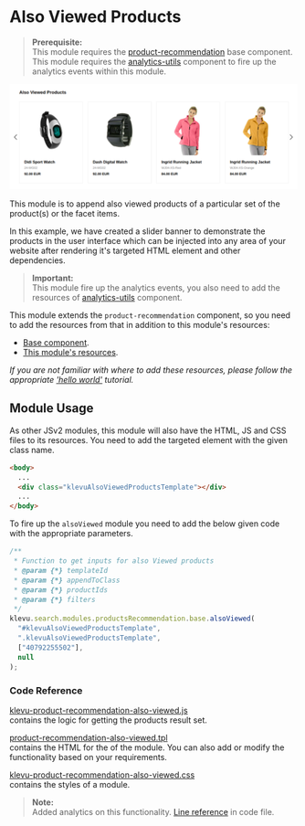 # Also Viewed Products

> **Prerequisite:**  
> This module requires the [product-recommendation](/components/product-recommendation) base component.  
> This module requires the [analytics-utils](/components/analytics-utils) component to fire up the analytics events within this module.

![Also Viewed Products Banner](/modules/product-recommendation/images/prc-also-viewed.png)

This module is to append also viewed products of a particular set of the product(s) or the facet items.

In this example, we have created a slider banner to demonstrate the products in the user interface which can be injected into any area of your website after rendering it's targeted HTML element and other dependencies.

> **Important:**  
> This module fire up the analytics events, you also need to add the resources of [analytics-utils](/components/analytics-utils/resources) component.

This module extends the `product-recommendation` component, so you need to add the resources from that in addition to this module's resources:

- [Base component](/components/product-recommendation/resources).
- [This module's resources](/modules/product-recommendation/also-viewed/resources).

_If you are not familiar with where to add these resources,
please follow the appropriate ['hello world'](/getting-started/1-hello-world) tutorial._

## Module Usage

As other JSv2 modules, this module will also have the HTML, JS and CSS files to its resources. You need to add the targeted element with the given class name.

```html
<body>
  ...
  <div class="klevuAlsoViewedProductsTemplate"></div>
  ...
</body>
```

To fire up the `alsoViewed` module you need to add the below given code with the appropriate parameters.

```javascript
/**
 * Function to get inputs for also Viewed products
 * @param {*} templateId
 * @param {*} appendToClass
 * @param {*} productIds
 * @param {*} filters
 */
klevu.search.modules.productsRecommendation.base.alsoViewed(
  "#klevuAlsoViewedProductsTemplate",
  ".klevuAlsoViewedProductsTemplate",
  ["40792255502"],
  null
);
```

### Code Reference

[klevu-product-recommendation-also-viewed.js](/modules/product-recommendation/also-viewed/resources/assets/js/klevu-product-recommendation-also-viewed.js)  
contains the logic for getting the products result set.

[product-recommendation-also-viewed.tpl](/modules/product-recommendation/also-viewed/resources/templates/product-recommendation-also-viewed.tpl)  
contains the HTML for the of the module. You can also add or modify the functionality based on your requirements.

[klevu-product-recommendation-also-viewed.css](/modules/product-recommendation/also-viewed/resources/assets/css/klevu-product-recommendation-also-viewed.css)  
contains the styles of a module.

> **Note:**  
> Added analytics on this functionality. [Line reference](/modules/product-recommendation/also-bought/resources/assets/js/klevu-product-recommendation-also-bought.js#L96) in code file.
